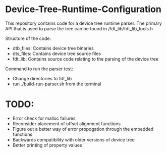 # Device-Tree-Runtime-Configuration

This repository contains code for a device tree runtime parser. The primary API that is used to parse the tree can be found in /fdt_lib/fdt_lib_tools.h

Structure of the code:
- dtb_files: Contains device tree binaries
- dts_files: Contains device tree source files
- fdt_lib: Contains source code relating to the parsing of the device tree

Command to run the parser test:
- Change directories to fdt_lib
- run ./build-run-parser.sh from the terminal

# TODO:
- Error check for malloc failures
- Reconsider placement of offset alignment functions
- Figure out a better way of error propogation through the embedded functions
- Backwards compatibility with older versions of device tree
- Better printing of property values
